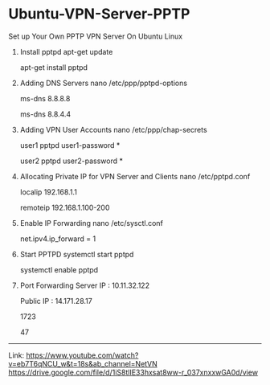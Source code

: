 # Ubuntu-VPN-Server-PPTP
Set up Your Own PPTP VPN Server On Ubuntu Linux

1. Install pptpd
	apt-get update
	
	apt-get install pptpd
2. Adding DNS Servers
	nano /etc/ppp/pptpd-options

	ms-dns 8.8.8.8
	
	ms-dns 8.8.4.4

3. Adding VPN User Accounts
	nano /etc/ppp/chap-secrets

	user1 pptpd user1-password *
	
	user2 pptpd user2-password *
4. Allocating Private IP for VPN Server and Clients
	nano /etc/pptpd.conf

	localip 192.168.1.1
	
	remoteip 192.168.1.100-200
5. Enable IP Forwarding
	nano /etc/sysctl.conf
	
	net.ipv4.ip_forward = 1
6. Start PPTPD
	systemctl start pptpd
	
	systemctl enable pptpd
7. Port Forwarding
	Server IP : 10.11.32.122
	
	Public IP : 14.171.28.17
	
	1723
	
	47
  
  ---
  Link:
  https://www.youtube.com/watch?v=eb7T6qNCU_w&t=18s&ab_channel=NetVN
  https://drive.google.com/file/d/1iS8tlIE33hxsat8ww-r_037xnxxwGA0d/view
